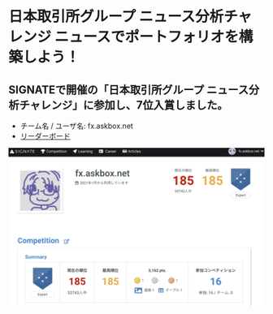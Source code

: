 # 日本取引所グループ ニュース分析チャレンジ ニュースでポートフォリオを構築しよう！

## SIGNATEで開催の「日本取引所グループ ニュース分析チャレンジ」に参加し、7位入賞しました。


- チーム名 / ユーザ名: fx.askbox.net
- [リーダーボード](https://signate.jp/competitions/443/leaderboard)

![Profile](./images/profile_60042.png)

